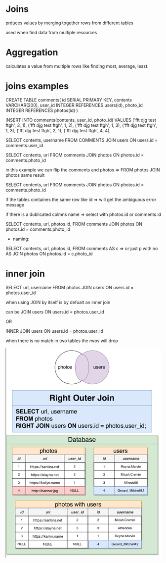 # Joins

prduces values by merging together rows from different tables

used when find data from multiple resources

# Aggregation

calculates a value from multiple rows like finding most, average, least.



# joins examples

CREATE TABLE comments(
id SERIAL PRIMARY KEY,
contents VARCHAR(200),
user_id INTEGER REFERENCES users(id),
photo_id INTEGER REFERENCES photos(id)
)

INSERT INTO comments(contents, user_id, photo_id)
VALUES
('fft djg test ftgh', 3, 1),
('fft djg test ftgh', 1, 2),
('fft djg test ftgh', 1, 3),
('fft djg test ftgh', 1, 3),
('fft djg test ftgh', 2, 1),
('fft djg test ftgh', 4, 4),


SELECT contents, username
FROM COMMENTS
JOIN users ON users.id = comments.user_id

SELECT contents, url
FROM comments
JOIN photos ON photos.id = comments.photo_id



in this example we can flip the comments and photos => FROM photos JOIN photos same result 

SELECT contents, url
FROM comments
JOIN photos ON photos.id = comments.photo_id


if the tables containes the same row like id => will get the ambiguous error message  

if there is a dublicated colmns name =>   select with photos.id  or  comments.id

SELECT contents, url, photos.id, 
FROM comments
JOIN photos ON photos.id = comments.photo_id

- naming:

SELECT contents, url, photos.id, 
FROM comments AS c                        => or just p with no AS
JOIN photos ON photos.id = c.photo_id


  
# inner join 


SELECT url, username 
FROM photos
JOIN users ON users.id = photos.user_id 

when using JOIN by itself is by defualt an inner join

can be JOIN users ON users.id = photos.user_id 

OR 

INNER JOIN users ON users.id = photos.user_id 


when there is no match in two tables the rwos will drop

![alt text](inner.png "inner")